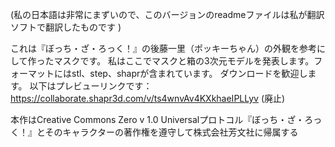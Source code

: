 (私の日本語は非常にまずいので、このバージョンのreadmeファイルは私が翻訳ソフトで翻訳したものです )

これは『ぼっち・ざ・ろっく！』の後藤一里（ポッキーちゃん）の外観を参考にして作ったマスクです。
私はここでマスクと箱の3次元モデルを発表します。フォーマットにはstl、step、shaprが含まれています。
ダウンロードを歓迎します。
以下はプレビューリンクです：https://collaborate.shapr3d.com/v/ts4wnvAv4KXkhaeIPLLyv  (廃止)

本作はCreative Commons Zero v 1.0 Universalプロトコル『ぼっち・ざ・ろっく！』とそのキャラクターの著作権を遵守して株式会社芳文社に帰属する 
